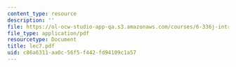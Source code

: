 ```yaml
---
content_type: resource
description: ''
file: https://ol-ocw-studio-app-qa.s3.amazonaws.com/courses/6-336j-introduction-to-numerical-simulation-sma-5211-fall-2003/c86a6311aa0c56f5f442fd94109c1a57_lec7.pdf
file_type: application/pdf
resourcetype: Document
title: lec7.pdf
uid: c86a6311-aa0c-56f5-f442-fd94109c1a57
---
```

